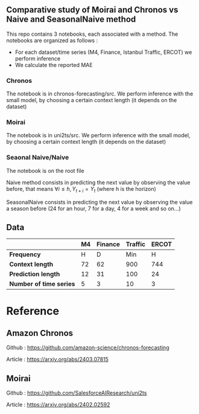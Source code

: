 ## Comparative study of Moirai and Chronos vs Naive and SeasonalNaive method

This repo contains 3 notebooks, each associated with a method.
The notebooks are organized as follows :
- For each dataset/time series (M4, Finance, Istanbul Traffic, ERCOT) we perform inference
- We calculate the reported MAE

### Chronos

The notebook is in chronos-forecasting/src. We perform inference with the small model, by choosing a certain context length (it depends on the dataset)

### Moirai

The notebook is in uni2ts/src. We perform inference with the small model, by choosing a certain context length (it depends on the dataset)

### Seaonal Naive/Naive

The notebook is on the root file

Naive method consists in predicting the next value by observing the value before, that means $\forall i \le h, Y_{t+i} = Y_{t}$ (where h is the horizon)

SeasonalNaive consists in predicting the next value by observing the value a season before (24 for an hour, 7 for a day, 4 for a week and so on...)

## Data

|                        | M4   | Finance | Traffic | ERCOT |
|------------------------|------|---------|---------|-------|
| **Frequency**           | H    | D       | Min     | H     |
| **Context length**      | 72   | 62      | 900     | 744   |
| **Prediction length**   | 12   | 31      | 100     | 24    |
| **Number of time series** | 5   | 3       | 10       | 3     |


# Reference

## Amazon Chronos
Github : https://github.com/amazon-science/chronos-forecasting

Article : https://arxiv.org/abs/2403.07815

## Moirai
Github : https://github.com/SalesforceAIResearch/uni2ts

Article : https://arxiv.org/abs/2402.02592
